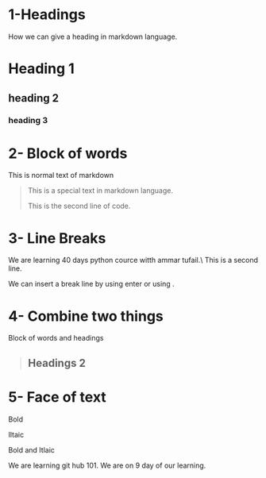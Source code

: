 # 1-Headings 
How we can give a heading in markdown language.
# Heading 1
## heading 2
### heading 3

# 2- Block of words

This is normal text of markdown

> This is a special text in markdown language.
>
> This is the second line of code.

# 3- Line Breaks

We are learning 40 days python cource witth ammar tufail.\ 
This is a second line.

We can insert a break line by using enter or using \. 

# 4- Combine two things
Block of words and headings

> ## Headings 2

# 5- Face of text 
Bold

Iltaic 

Bold and Itlaic


We are learning git hub 101.
We are on 9 day of our learning.
